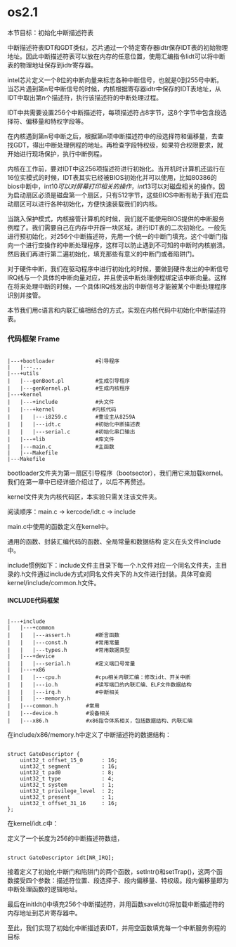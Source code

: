 # os2.1
本节目标：初始化中断描述符表<br>

中断描述符表IDT和GDT类似，芯片通过一个特定寄存器idtr保存IDT表的初始物理地址。因此中断描述符表可以放在内存的任意位置，使用汇编指令lidt可以将中断表的物理地址保存到idtr寄存器。

intel芯片定义一个8位的中断向量来标志各种中断信号，也就是0到255号中断。当芯片遇到第n号中断信号的时候，内核根据寄存器idtr中保存的IDT表地址，从IDT中取出第n个描述符，执行该描述符的中断处理过程。

IDT中共需要设置256个中断描述符，每项描述符占8字节，这8个字节中包含段选择符、偏移量和特权字段等。

在内核遇到第n号中断之后，根据第n项中断描述符中的段选择符和偏移量，去查找GDT，得出中断处理例程的地址。再检查字段特权级，如果符合权限要求，就开始进行现场保护，执行中断例程。

内核在工作前，要对IDT中这256项描述符进行初始化。当开机时计算机还运行在16位实模式的时候，IDT表其实已经被BIOS初始化并可以使用，比如80386的bios中断中，int$10可以对屏幕打印相关的操作，int$13可以对磁盘相关的操作。因为启动扇区必须是磁盘第一个扇区，只有512字节，这些BIOS中断有助于我们在启动扇区可以进行各种初始化，方便快速装载我们的内核。

当跳入保护模式，内核接管计算机的时候，我们就不能使用BIOS提供的中断服务例程了。我们需要自己在内存中开辟一块区域，进行IDT表的二次初始化。一般先进行预初始化，对256个中断描述符，先用一个统一的中断门填充，这个中断门指向一个进行空操作的中断处理程序，这样可以防止遇到不可知的中断时内核崩溃。然后我们再进行第二遍初始化，填充那些有意义的中断门或者陷阱门。

对于硬件中断，我们在驱动程序中进行初始化的时候，要做到硬件发出的中断信号IRQ线与一个具体的中断向量对应，并且使该中断处理例程绑定该中断向量。这样在将来处理中断的时候，一个具体IRQ线发出的中断信号才能被某个中断处理程序识别并接管。

本节我们用c语言和内联汇编相结合的方式，实现在内核代码中初始化中断描述符表。


<h3>代码框架 Frame</h3>
<pre><code>
|---+bootloader             #引导程序
|   |---...
|---+utils
|   |---genBoot.pl          #生成引导程序
|   |---genKernel.pl        #生成内核程序
|---+kernel
|   |---+include            #头文件
|   |---+kernel            #内核代码
|   |   |---i8259.c         #重设主从8259A
|   |   |---idt.c           #初始化中断描述表
|   |   |---serial.c        #初始化串口输出
|   |---+lib                #库文件
|   |---main.c              #主函数
|   |---Makefile
|---Makefile</code></pre>

bootloader文件夹为第一扇区引导程序（bootsector），我们用它来加载kernel。我们在第一章中已经详细介绍过了，以后不再赘述。

kernel文件夹为内核代码区，本实验只需关注该文件夹。

阅读顺序：main.c -> kercode/idt.c -> include

main.c中使用的函数定义在kernel中。

通用的函数、封装汇编代码的函数、全局常量和数据结构 定义在头文件include中。

include惯例如下：include文件主目录下每一个.h文件对应一个同名文件夹，主目录的.h文件通过include方式对同名文件夹下的.h文件进行封装。具体可查阅kernel/include/common.h文件。

<h4>INCLUDE代码框架</h4>
<pre><code>
|---+include            
|   |---+common
|   |   |---assert.h        #断言函数
|   |   |---const.h         #常用常量
|   |   |---types.h         #常用数据类型
|   |---+device
|   |   |---serial.h        #定义端口号常量
|   |---+x86
|   |   |---cpu.h           #cpu相关内联汇编：修改idt、开关中断
|   |   |---io.h            #读写端口的内联汇编、ELF文件数据结构
|   |   |---irq.h           #中断相关
|   |   |---memory.h
|   |---common.h         #常用
|   |---device.h         #设备相关
|   |---x86.h            #x86指令体系相关，包括数据结构、内联汇编
</code></pre>

在include/x86/memory.h中定义了中断描述符的数据结构：
<pre><code>
struct GateDescriptor {
	uint32_t offset_15_0      : 16;
	uint32_t segment          : 16;
	uint32_t pad0             : 8;
	uint32_t type             : 4;
	uint32_t system           : 1;
	uint32_t privilege_level  : 2;
	uint32_t present          : 1;
	uint32_t offset_31_16     : 16;
};</code></pre>

在kernel/idt.c中：

定义了一个长度为256的中断描述符数组，
<pre><code>
struct GateDescriptor idt[NR_IRQ];
</code></pre>
接着定义了初始化中断门和陷阱门的两个函数，setIntr()和setTrap()，这两个函数接受四个参数：描述符位置、段选择子、段内偏移量、特权级。段内偏移量即为中断处理函数的逻辑地址。

最后在initIdt()中填充256个中断描述符，并用函数saveIdt()将加载中断描述符的内存地址到芯片寄存器中。

至此，我们实现了初始化中断描述表IDT，并用空函数填充每一个中断服务例程的目标


